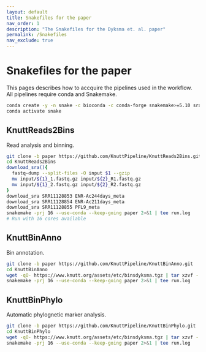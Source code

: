 ```yaml
---
layout: default
title: Snakefiles for the paper
nav_order: 1
description: "The Snakefiles for the Dyksma et. al. paper"
permalink: /Snakefiles
nav_exclude: true
---
```


# Snakefiles for the paper

This pages describes how to accquire the pipelines used in the workflow. All pipelines require conda and Snakemake.

``` sh
conda create -y -n snake -c bioconda -c conda-forge snakemake>=5.10 sra-tools
conda activate snake
```

## KnuttReads2Bins

Read analysis and binning.

``` sh
git clone -b paper https://github.com/KnuttPipeline/KnuttReads2Bins.git
cd KnuttReads2Bins
download_sra(){
  fastq-dump --split-files -O input $1 --gzip
  mv input/${1}_1.fastq.gz input/${2}_R1.fastq.gz
  mv input/${1}_2.fastq.gz input/${2}_R2.fastq.gz
}
download_sra SRR11128853 ENR-Ac244days_meta
download_sra SRR11128854 ENR-Ac211days_meta
download_sra SRR11128855 PFL9_meta
snakemake -prj 16 --use-conda --keep-going paper 2>&1 | tee run.log
# Run with 16 cores available
```

## KnuttBinAnno

Bin annotation.

``` sh
git clone -b paper https://github.com/KnuttPipeline/KnuttBinAnno.git
cd KnuttBinAnno
wget -qO- https://www.knutt.org/assets/etc/binsdyksma.tgz | tar xzvf - -C input/
snakemake -prj 16 --use-conda --keep-going paper 2>&1 | tee run.log
```

## KnuttBinPhylo

Automatic phylognetic marker analysis.

``` sh
git clone -b paper https://github.com/KnuttPipeline/KnuttBinPhylo.git
cd KnuttBinPhylo
wget -qO- https://www.knutt.org/assets/etc/binsdyksma.tgz | tar xzvf - -C input/
snakemake -prj 16 --use-conda --keep-going paper 2>&1 | tee run.log
```
